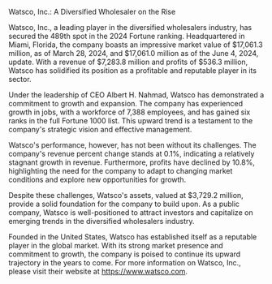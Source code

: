 Watsco, Inc.: A Diversified Wholesaler on the Rise

Watsco, Inc., a leading player in the diversified wholesalers industry, has secured the 489th spot in the 2024 Fortune ranking. Headquartered in Miami, Florida, the company boasts an impressive market value of $17,061.3 million, as of March 28, 2024, and $17,061.0 million as of the June 4, 2024, update. With a revenue of $7,283.8 million and profits of $536.3 million, Watsco has solidified its position as a profitable and reputable player in its sector.

Under the leadership of CEO Albert H. Nahmad, Watsco has demonstrated a commitment to growth and expansion. The company has experienced growth in jobs, with a workforce of 7,388 employees, and has gained six ranks in the full Fortune 1000 list. This upward trend is a testament to the company's strategic vision and effective management.

Watsco's performance, however, has not been without its challenges. The company's revenue percent change stands at 0.1%, indicating a relatively stagnant growth in revenue. Furthermore, profits have declined by 10.8%, highlighting the need for the company to adapt to changing market conditions and explore new opportunities for growth.

Despite these challenges, Watsco's assets, valued at $3,729.2 million, provide a solid foundation for the company to build upon. As a public company, Watsco is well-positioned to attract investors and capitalize on emerging trends in the diversified wholesalers industry.

Founded in the United States, Watsco has established itself as a reputable player in the global market. With its strong market presence and commitment to growth, the company is poised to continue its upward trajectory in the years to come. For more information on Watsco, Inc., please visit their website at https://www.watsco.com.